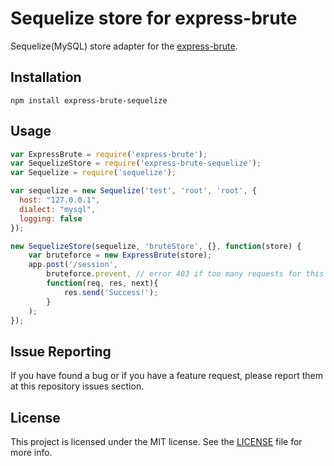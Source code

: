 # Sequelize store for express-brute

Sequelize(MySQL) store adapter for the [express-brute](https://github.com/AdamPflug/express-brute).

## Installation

~~~
npm install express-brute-sequelize
~~~


## Usage

~~~javascript
var ExpressBrute = require('express-brute');
var SequelizeStore = require('express-brute-sequelize');
var Sequelize = require('sequelize');

var sequelize = new Sequelize('test', 'root', 'root', {
  host: "127.0.0.1",
  dialect: "mysql",
  logging: false
});

new SequelizeStore(sequelize, 'bruteStore', {}, function(store) {
	var bruteforce = new ExpressBrute(store);
	app.post('/session',
		bruteforce.prevent, // error 403 if too many requests for this route in short time
		function(req, res, next){
			res.send('Success!');
		}
	);
});

~~~

## Issue Reporting
If you have found a bug or if you have a feature request, please report them at this repository issues section.

## License
This project is licensed under the MIT license. See the [LICENSE](LICENSE.txt) file for more info.

